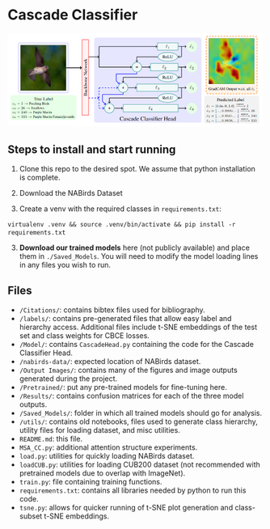 # Cascade Classifier
<img src="https://github.com/bnrp/CascadeClassifier-Public/blob/main/Output%20Images/Figures/ModelDiagram.png" alt="Cascade Head Diagram">

## Steps to install and start running

1. Clone this repo to the desired spot. We assume that python installation is complete.

2. Download the NABirds Dataset

2. Create a venv with the required classes in `requirements.txt`:
```
virtualenv .venv && source .venv/bin/activate && pip install -r requirements.txt
```

3. **Download our trained models** here (not publicly available) and place them in `./Saved_Models`. You will need to modify the model loading lines in any files you wish to run.

## Files
- `/Citations/`: contains bibtex files used for bibliography.
- `/labels/`: contains pre-generated files that allow easy label and hierarchy access. Additional files include t-SNE embeddings of the test set and class weights for CBCE losses.
- `/Model/`: contains `CascadeHead.py` containing the code for the Cascade Classifier Head.
- `/nabirds-data/`: expected location of NABirds dataset.
- `/Output Images/`: contains many of the figures and image outputs generated during the project.
- `/Pretrained/`: put any pre-trained models for fine-tuning here.
- `/Results/`: contains confusion matrices for each of the three model outputs.
- `/Saved_Models/`: folder in which all trained models should go for analysis.
- `/utils/`: contains old notebooks, files used to generate class hierarchy, utility files for loading dataset, and misc utilities.
- `README.md`: this file.
- `MSA_CC.py`: additional attention structure experiments.
- `load.py`: utilities for quickly loading NABirds dataset.
- `loadCUB.py`: utilities for loading CUB200 dataset (not recommended with pretrained models due to overlap with ImageNet).
- `train.py`: file containing training functions.
- `requirements.txt`: contains all libraries needed by python to run this code.
- `tsne.py`: allows for quicker running of t-SNE plot generation and class-subset t-SNE embeddings.
